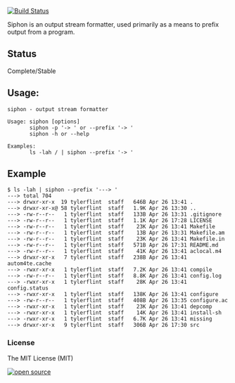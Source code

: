 [![Build Status](https://travis-ci.org/nanopack/portal.svg)](https://travis-ci.org/nanopack/portal)

Siphon is an output stream formatter, used primarily as a means to prefix output from a program.

## Status
Complete/Stable

## Usage:

```
siphon - output stream formatter

Usage: siphon [options]
       siphon -p '-> ' or --prefix '-> '
       siphon -h or --help

Examples:
       ls -lah / | siphon --prefix '-> '
```

## Example

```
$ ls -lah | siphon --prefix '---> '
---> total 704
---> drwxr-xr-x  19 tylerflint  staff   646B Apr 26 13:41 .
---> drwxr-xr-x@ 58 tylerflint  staff   1.9K Apr 26 13:30 ..
---> -rw-r--r--   1 tylerflint  staff   133B Apr 26 13:31 .gitignore
---> -rw-r--r--   1 tylerflint  staff   1.1K Apr 26 17:28 LICENSE
---> -rw-r--r--   1 tylerflint  staff    23K Apr 26 13:41 Makefile
---> -rw-r--r--   1 tylerflint  staff    13B Apr 26 13:31 Makefile.am
---> -rw-r--r--   1 tylerflint  staff    23K Apr 26 13:41 Makefile.in
---> -rw-r--r--   1 tylerflint  staff   571B Apr 26 17:31 README.md
---> -rw-r--r--   1 tylerflint  staff    41K Apr 26 13:41 aclocal.m4
---> drwxr-xr-x   7 tylerflint  staff   238B Apr 26 13:41 autom4te.cache
---> -rwxr-xr-x   1 tylerflint  staff   7.2K Apr 26 13:41 compile
---> -rw-r--r--   1 tylerflint  staff   8.8K Apr 26 13:41 config.log
---> -rwxr-xr-x   1 tylerflint  staff    28K Apr 26 13:41 config.status
---> -rwxr-xr-x   1 tylerflint  staff   138K Apr 26 13:41 configure
---> -rw-r--r--   1 tylerflint  staff   408B Apr 26 13:35 configure.ac
---> -rwxr-xr-x   1 tylerflint  staff    23K Apr 26 13:41 depcomp
---> -rwxr-xr-x   1 tylerflint  staff    14K Apr 26 13:41 install-sh
---> -rwxr-xr-x   1 tylerflint  staff   6.7K Apr 26 13:41 missing
---> drwxr-xr-x   9 tylerflint  staff   306B Apr 26 17:30 src

```

### License

The MIT License (MIT)

[![open source](http://nano-assets.gopagoda.io/open-src/nanobox-open-src.png)](http://nanobox.io/open-source)

